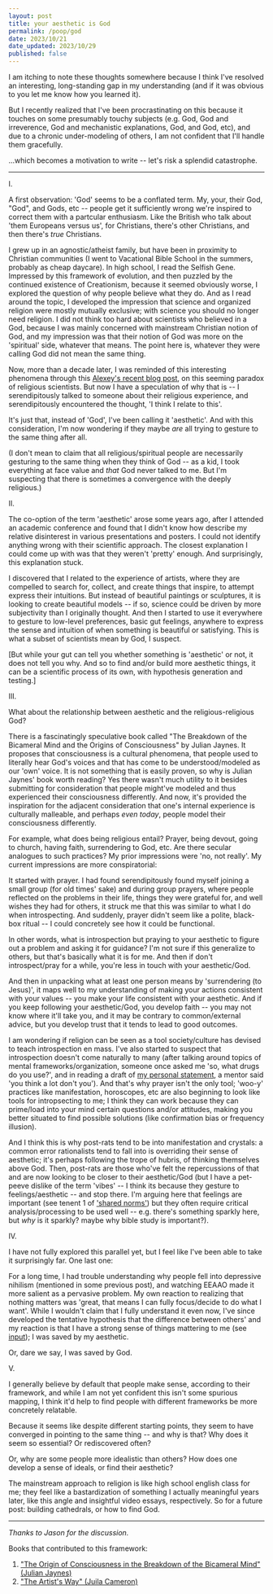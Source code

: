 ```yaml
---
layout: post
title: your aesthetic is God
permalink: /poop/god
date: 2023/10/21
date_updated: 2023/10/29
published: false
---
```


I am itching to note these thoughts somewhere because I think I've resolved an interesting, long-standing gap in my understanding (and if it was obvious to you let me know how you learned it).

But I recently realized that I've been procrastinating on this because it touches on some presumably touchy subjects (e.g. God, God and irreverence, God and mechanistic explanations, God, and God, etc), and due to a chronic under-modeling of others, I am not confident that I'll handle them gracefully. 


...which becomes a motivation to write -- let's risk a splendid catastrophe. 

---

I.

A first observation: 'God' seems to be a conflated term. My, your, their God, "God", and Gods, etc -- people get it sufficiently wrong we're inspired to correct them with a partcular enthusiasm. Like the British who talk about 'them Europeans versus us', for Christians, there's other Christians, and then there's _true_ Christians.

I grew up in an agnostic/atheist family, but have been in proximity to Christian communities (I went to Vacational Bible School in the summers, probably as cheap daycare). In high school, I read the Selfish Gene. Impressed by this framework of evolution, and then puzzled by the continued existence of Creationism, because it seemed obviously worse, I explored the question of why people believe what they do. And as I read around the topic, I developed the impression that science and organized religion were mostly mutually exclusive; with science you should no longer need religion. I did not think too hard about scientists who believed in a God, because I was mainly concerned with mainstream Christian notion of God, and my impression was that their notion of God was more on the 'spiritual' side, whatever that means. The point here is, whatever they were calling God did not mean the same thing. 

Now, more than a decade later, I was reminded of this interesting phenomena through this [Alexey's recent blog post](https://guzey.com/people-re-god/), on this seeming paradox of religious scientists. But now I have a speculation of why that is -- I serendipitously talked to someone about their religious experience, and serendipitously encountered the thought, 'I think I relate to this'. 

It's just that, instead of 'God', I've been calling it 'aesthetic'. And with this consideration, I'm now wondering if they maybe _are_ all trying to gesture to the same thing after all. 

(I don't mean to claim that all religious/spiritual people are necessarily gesturing to the same thing when they think of God -- as a kid, I took everything at face value and _that_ God never talked to me. But I'm suspecting that there is sometimes a convergence with the deeply religious.)

II.

The co-option of the term 'aesthetic' arose some years ago, after I attended an academic conference and found that I didn't know how describe my relative disinterest in various presentations and posters. I could not identify anything wrong with their scientific approach. The closest explanation I could come up with was that they weren't 'pretty' enough. And surprisingly, this explanation stuck.

I discovered that I related to the experience of artists, where they are compelled to search for, collect, and create things that inspire, to attempt express their intuitions. But instead of beautiful paintings or sculptures, it is looking to create beautiful models -- if so, science could be driven by more subjectivity than I originally thought. And then I started to use it everywhere to gesture to low-level preferences, basic gut feelings, anywhere to express the sense and intuition of when something is beautiful or satisfying. This is what a subset of scientists mean by God, I suspect. 

[But while your gut can tell you whether something is 'aesthetic' or not, it does not tell you why. And so to find and/or build more aesthetic things, it can be a scientific process of its own, with hypothesis generation and testing.]

III.

What about the relationship between aesthetic and the religious-religious God? 

There is a fascinatingly speculative book called "The Breakdown of the Bicameral Mind and the Origins of Consciousness" by Julian Jaynes. It proposes that consciousness is a cultural phenomena, that people used to literally hear God's voices and that has come to be understood/modeled as our 'own' voice. It is not something that is easily proven, so why is Julian Jaynes' book worth reading? Yes there wasn't much utility to it besides submitting for consideration that people might've modeled and thus experienced their consciousness differently. And now, it's provided the inspiration for the adjacent consideration that one's internal experience is culturally malleable, and perhaps _even today_, people model their consciousness differently. 

For example, what does being religious entail? Prayer, being devout, going to church, having faith, surrendering to God, etc. Are there secular analogues to such practices? My prior impressions were 'no, not really'. My current impressions are more conspiratorial:

It started with prayer. I had found serendipitously found myself joining a small group (for old times' sake) and during group prayers, where people reflected on the problems in their life, things they were grateful for, and well wishes they had for others, it struck me that this was similar to what I do when introspecting. And suddenly, prayer didn't seem like a polite, black-box ritual -- I could concretely see how it could be functional.

In other words, what is introspection but praying to your aesthetic to figure out a problem and asking it for guidance? I'm not sure if this generalize to others, but that's basically what it is for me. And then if don't introspect/pray for a while, you're less in touch with your aesthetic/God. 

And then in unpacking what at least one person means by 'surrendering (to Jesus)', it maps well to my understanding of making your actions consistent with your values -- you make your life consistent with your aesthetic. And if you keep following your aesthetic/God, you develop faith -- you may not know where it'll take you, and it may be contrary to common/external advice, but you develop trust that it tends to lead to good outcomes.

I am wondering if religion can be seen as a tool society/culture has devised to teach introspection en mass. I've also started to suspect that introspection doesn't come naturally to many (after talking around topics of mental frameworks/organization, someone once asked me 'so, what drugs do you use?', and in reading a draft of [my personal statement](dll110.github.io/poop/personal_statement), a mentor said 'you think a lot don't you'). And that's why prayer isn't the only tool; 'woo-y' practices like manifestation, horoscopes, etc are also beginning to look like tools for intropsecting to me; I think they can work because they can prime/load into your mind certain questions and/or attitudes, making you better situated to find possible solutions (like confirmation bias or frequency illusion). 

And I think this is why post-rats tend to be into manifestation and crystals: a common error rationalists tend to fall into is overriding their sense of aesthetic; it's perhaps following the trope of hubris, of thinking themselves above God. Then, post-rats are those who've felt the repercussions of that and are now looking to be closer to their aesthetic/God (but I have a pet-peeve dislike of the term 'vibes' -- I think its because they gesture to feelings/aesthetic -- and stop there. I'm arguing here that feelings are important (see tenent 1 of ['shared norms'](dll110.github.io/poop/water)) but they often require critical analysis/processing to be used well -- e.g. there's something sparkly here, but _why_ is it sparkly?  maybe why bible study is important?).


IV.

I have not fully explored this parallel yet, but I feel like I've been able to take it surprisingly far. One last one:

For a long time, I had trouble understanding why people fell into depressive nihilism (mentioned in some previous post), and watching EEAAO made it more salient as a pervasive problem. My own reaction to realizing that nothing matters was 'great, that means I can fully focus/decide to do what I want'. While I wouldn't claim that I fully understand it even now, I've since developed the tentative hypothesis that the difference between others' and my reaction is that I have a strong sense of things mattering to me (see [input](dll110.github.io/eat)); I was saved by my aesthetic.

Or, dare we say, I was saved by God.

V.  

I generally believe by default that people make sense, according to their framework, and while I am not yet confident this isn't some spurious mapping, I think it'd help to find people with different frameworks be more concretely relatable. 

Because it seems like despite different starting points, they seem to have converged in pointing to the same thing -- and why is that? Why does it seem so essential? Or rediscovered often? 

Or, why are some people more idealistic than others? How does one develop a sense of ideals, or find their aesthetic?

The mainstream approach to religion is like high school english class for me; they feel like a bastardization of something I actually meaningful years later, like this angle and insightful video essays, respectively. 
So for a future post: building cathedrals, or how to find God. 

---

_Thanks to Jason for the discussion._

Books that contributed to this framework:
1. ["The Origin of Consciousness in the Breakdown of the Bicameral Mind" (Julian Jaynes)](https://www.amazon.com/Origin-Consciousness-Breakdown-Bicameral-Mind/dp/0618057072)
2. ["The Artist's Way" (Juila Cameron)](https://www.amazon.com/Artists-Way-25th-Anniversary/dp/0143129252)







